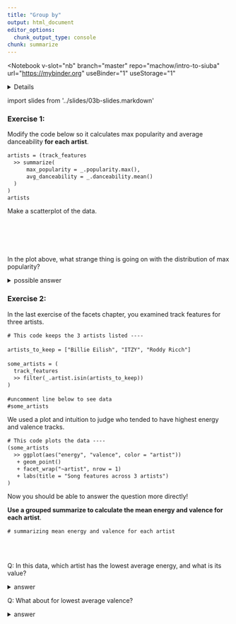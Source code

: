```yaml
---
title: "Group by"
output: html_document
editor_options: 
  chunk_output_type: console
chunk: summarize
---
```


<Notebook
  v-slot="nb"
  branch="master"
  repo="machow/intro-to-siuba"
  url="https://mybinder.org"
  useBinder="1"
  useStorage="1"
  >


<details v-fix-codemirror v-show="nb.debut">
<code-cell  :status="nb.status" :onExecute="nb.execute" :onReady="nb.updateSetupCode"  language="python">


    # TODO: explain how to run this, and that they only need the gist (loads tools)
    
    # wranglign ---------
    import pandas as pd
    from siuba import *
    
    # plotting ----------
    from plotnine import *
    
    theme_set(theme_classic(base_family = "Noto Sans CJK JP"))
    
    # data --------------
    from music_top200 import music_top200, track_features
    
    # student support ----------
    from siuba import pipe
    from IPython.display import HTML, display
    from siututor import Blank
    ___ = Blank()
    
    # DataFrame display --------
    pd.set_option("display.max_rows", 6)
    
    from IPython import get_ipython
    # special ipython function to get the html formatter
    html_formatter = get_ipython().display_formatter.formatters['text/html']
    
    # here, we avoid the default df._repr_html_ method, since it inlines css
    # (style tags make vue angry)
    html_formatter.for_type(
        pd.DataFrame,
        lambda df: df.to_html(max_rows = pd.get_option("display.max_rows"), show_dimensions = True)
    )
    
    # remove the <ggplot: (528...)> printout
    html_formatter.for_type(ggplot, lambda g: "")
    




</code-cell>
</details>


import slides from '../slides/03b-slides.markdown'

<RevealSlides :slides="slides" />

### Exercise 1:

Modify the code below so it calculates max popularity and average danceability **for each artist**.

<code-cell  :status="nb.status" :onExecute="nb.execute"  ex="a" :exIndx="0" language="python">


    artists = (track_features
      >> summarize(
          max_popularity = _.popularity.max(),
          avg_danceability = _.danceability.mean()
      )
    )
    artists


<template v-slot:output>




<table border="1" class="dataframe">
  <thead>
    <tr style="text-align: right;">
      <th></th>
      <th>max_popularity</th>
      <th>avg_danceability</th>
    </tr>
  </thead>
  <tbody>
    <tr>
      <th>0</th>
      <td>99</td>
      <td>0.677937</td>
    </tr>
  </tbody>
</table>
<p>1 rows × 2 columns</p>



</template>

</code-cell>


Make a scatterplot of the data.

<code-cell  :status="nb.status" :onExecute="nb.execute"  ex="a" :exIndx="0" language="python">


<pre><code>



</code></pre>


</code-cell>


In the plot above, what strange thing is going on with the distribution of max popularity?

<details>
<summary>possible answer</summary>

There are many artists with a max popularity of 0! 
  
</details>    

### Exercise 2:

In the last exercise of the facets chapter, you examined track features for three artists.

<code-cell  :status="nb.status" :onExecute="nb.execute"  ex="a" :exIndx="0" language="python">


    # This code keeps the 3 artists listed ----
    
    artists_to_keep = ["Billie Eilish", "ITZY", "Roddy Ricch"]
    
    some_artists = (
      track_features
      >> filter(_.artist.isin(artists_to_keep))
    )
    
    #uncomment line below to see data
    #some_artists




</code-cell>


We used a plot and intuition to judge who tended to have highest energy and valence tracks.

<code-cell  :status="nb.status" :onExecute="nb.execute"  ex="a" :exIndx="0" language="python">


    # This code plots the data ----
    (some_artists
      >> ggplot(aes("energy", "valence", color = "artist"))
       + geom_point()
       + facet_wrap("~artist", nrow = 1)
       + labs(title = "Song features across 3 artists")
    )


<template v-slot:output>

    /Users/machow/.virtualenvs/intro-to-siuba/lib/python3.8/site-packages/plotnine/utils.py:371: FutureWarning: The frame.append method is deprecated and will be removed from pandas in a future version. Use pandas.concat instead.



    
![png](./03b-group-by_files/03b-group-by_11_1.png)
    









</template>

</code-cell>


Now you should be able to answer the question more directly!

**Use a grouped summarize to calculate the mean energy and valence for each artist**.

<code-cell  :status="nb.status" :onExecute="nb.execute"  ex="a" :exIndx="0" language="python">


<pre><code># summarizing mean energy and valence for each artist



</code></pre>


</code-cell>


Q: In this data, which artist has the lowest average energy, and what is its value?

<details><summary>answer</summary>Billie Eilish, 0.321004</details>

Q: What about for lowest average valence?

<details><summary>answer</summary>Billie Eilish, 0.266948</details>


</Notebook>

